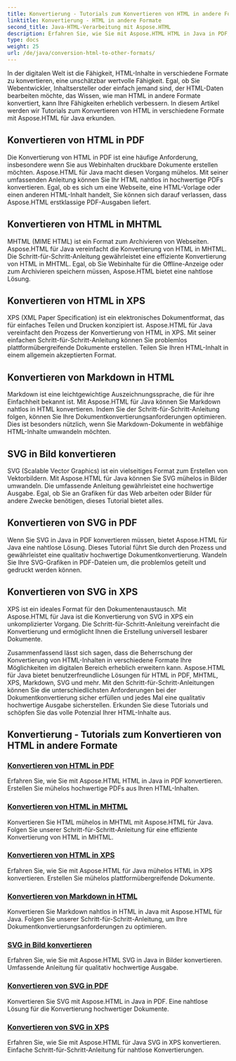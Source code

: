 ```yaml
---
title: Konvertierung - Tutorials zum Konvertieren von HTML in andere Formate
linktitle: Konvertierung - HTML in andere Formate
second_title: Java-HTML-Verarbeitung mit Aspose.HTML
description: Erfahren Sie, wie Sie mit Aspose.HTML HTML in Java in PDF, MHTML, XPS, Markdown, SVG und mehr konvertieren. Hochwertige Dokumentkonvertierungen leicht gemacht.
type: docs
weight: 25
url: /de/java/conversion-html-to-other-formats/
---
```


In der digitalen Welt ist die Fähigkeit, HTML-Inhalte in verschiedene Formate zu konvertieren, eine unschätzbar wertvolle Fähigkeit. Egal, ob Sie Webentwickler, Inhaltsersteller oder einfach jemand sind, der HTML-Daten bearbeiten möchte, das Wissen, wie man HTML in andere Formate konvertiert, kann Ihre Fähigkeiten erheblich verbessern. In diesem Artikel werden wir Tutorials zum Konvertieren von HTML in verschiedene Formate mit Aspose.HTML für Java erkunden.

## Konvertieren von HTML in PDF

Die Konvertierung von HTML in PDF ist eine häufige Anforderung, insbesondere wenn Sie aus Webinhalten druckbare Dokumente erstellen möchten. Aspose.HTML für Java macht diesen Vorgang mühelos. Mit seiner umfassenden Anleitung können Sie Ihr HTML nahtlos in hochwertige PDFs konvertieren. Egal, ob es sich um eine Webseite, eine HTML-Vorlage oder einen anderen HTML-Inhalt handelt, Sie können sich darauf verlassen, dass Aspose.HTML erstklassige PDF-Ausgaben liefert.

## Konvertieren von HTML in MHTML

MHTML (MIME HTML) ist ein Format zum Archivieren von Webseiten. Aspose.HTML für Java vereinfacht die Konvertierung von HTML in MHTML. Die Schritt-für-Schritt-Anleitung gewährleistet eine effiziente Konvertierung von HTML in MHTML. Egal, ob Sie Webinhalte für die Offline-Anzeige oder zum Archivieren speichern müssen, Aspose.HTML bietet eine nahtlose Lösung.

## Konvertieren von HTML in XPS

XPS (XML Paper Specification) ist ein elektronisches Dokumentformat, das für einfaches Teilen und Drucken konzipiert ist. Aspose.HTML für Java vereinfacht den Prozess der Konvertierung von HTML in XPS. Mit seiner einfachen Schritt-für-Schritt-Anleitung können Sie problemlos plattformübergreifende Dokumente erstellen. Teilen Sie Ihren HTML-Inhalt in einem allgemein akzeptierten Format.

## Konvertieren von Markdown in HTML

Markdown ist eine leichtgewichtige Auszeichnungssprache, die für ihre Einfachheit bekannt ist. Mit Aspose.HTML für Java können Sie Markdown nahtlos in HTML konvertieren. Indem Sie der Schritt-für-Schritt-Anleitung folgen, können Sie Ihre Dokumentkonvertierungsanforderungen optimieren. Dies ist besonders nützlich, wenn Sie Markdown-Dokumente in webfähige HTML-Inhalte umwandeln möchten.

## SVG in Bild konvertieren

SVG (Scalable Vector Graphics) ist ein vielseitiges Format zum Erstellen von Vektorbildern. Mit Aspose.HTML für Java können Sie SVG mühelos in Bilder umwandeln. Die umfassende Anleitung gewährleistet eine hochwertige Ausgabe. Egal, ob Sie an Grafiken für das Web arbeiten oder Bilder für andere Zwecke benötigen, dieses Tutorial bietet alles.

## Konvertieren von SVG in PDF

Wenn Sie SVG in Java in PDF konvertieren müssen, bietet Aspose.HTML für Java eine nahtlose Lösung. Dieses Tutorial führt Sie durch den Prozess und gewährleistet eine qualitativ hochwertige Dokumentkonvertierung. Wandeln Sie Ihre SVG-Grafiken in PDF-Dateien um, die problemlos geteilt und gedruckt werden können.

## Konvertieren von SVG in XPS

XPS ist ein ideales Format für den Dokumentenaustausch. Mit Aspose.HTML für Java ist die Konvertierung von SVG in XPS ein unkomplizierter Vorgang. Die Schritt-für-Schritt-Anleitung vereinfacht die Konvertierung und ermöglicht Ihnen die Erstellung universell lesbarer Dokumente.

Zusammenfassend lässt sich sagen, dass die Beherrschung der Konvertierung von HTML-Inhalten in verschiedene Formate Ihre Möglichkeiten im digitalen Bereich erheblich erweitern kann. Aspose.HTML für Java bietet benutzerfreundliche Lösungen für HTML in PDF, MHTML, XPS, Markdown, SVG und mehr. Mit den Schritt-für-Schritt-Anleitungen können Sie die unterschiedlichsten Anforderungen bei der Dokumentkonvertierung sicher erfüllen und jedes Mal eine qualitativ hochwertige Ausgabe sicherstellen. Erkunden Sie diese Tutorials und schöpfen Sie das volle Potenzial Ihrer HTML-Inhalte aus.

## Konvertierung - Tutorials zum Konvertieren von HTML in andere Formate
### [Konvertieren von HTML in PDF](./convert-html-to-pdf/)
Erfahren Sie, wie Sie mit Aspose.HTML HTML in Java in PDF konvertieren. Erstellen Sie mühelos hochwertige PDFs aus Ihren HTML-Inhalten.
### [Konvertieren von HTML in MHTML](./convert-html-to-mhtml/)
Konvertieren Sie HTML mühelos in MHTML mit Aspose.HTML für Java. Folgen Sie unserer Schritt-für-Schritt-Anleitung für eine effiziente Konvertierung von HTML in MHTML.
### [Konvertieren von HTML in XPS](./convert-html-to-xps/)
Erfahren Sie, wie Sie mit Aspose.HTML für Java mühelos HTML in XPS konvertieren. Erstellen Sie mühelos plattformübergreifende Dokumente.
### [Konvertieren von Markdown in HTML](./convert-markdown-to-html/)
Konvertieren Sie Markdown nahtlos in HTML in Java mit Aspose.HTML für Java. Folgen Sie unserer Schritt-für-Schritt-Anleitung, um Ihre Dokumentkonvertierungsanforderungen zu optimieren.
### [SVG in Bild konvertieren](./convert-svg-to-image/)
Erfahren Sie, wie Sie mit Aspose.HTML SVG in Java in Bilder konvertieren. Umfassende Anleitung für qualitativ hochwertige Ausgabe.
### [Konvertieren von SVG in PDF](./convert-svg-to-pdf/)
Konvertieren Sie SVG mit Aspose.HTML in Java in PDF. Eine nahtlose Lösung für die Konvertierung hochwertiger Dokumente.
### [Konvertieren von SVG in XPS](./convert-svg-to-xps/)
Erfahren Sie, wie Sie mit Aspose.HTML für Java SVG in XPS konvertieren. Einfache Schritt-für-Schritt-Anleitung für nahtlose Konvertierungen.